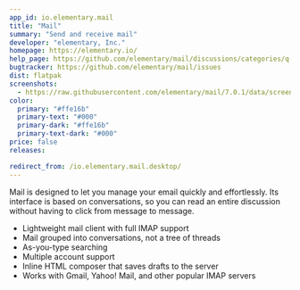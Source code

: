 ```yaml
---
app_id: io.elementary.mail
title: "Mail"
summary: "Send and receive mail"
developer: "elementary, Inc."
homepage: https://elementary.io/
help_page: https://github.com/elementary/mail/discussions/categories/q-a
bugtracker: https://github.com/elementary/mail/issues
dist: flatpak
screenshots:
  - https://raw.githubusercontent.com/elementary/mail/7.0.1/data/screenshot.png
color:
  primary: "#ffe16b"
  primary-text: "#000"
  primary-dark: "#ffe16b"
  primary-text-dark: "#000"
price: false
releases:

redirect_from: /io.elementary.mail.desktop/
---
```


<p>Mail is designed to let you manage your email quickly and effortlessly. Its interface is based on conversations, so you can read an entire discussion without having to click from message to message.</p>
<ul>
<li>Lightweight mail client with full IMAP support</li>
<li>Mail grouped into conversations, not a tree of threads</li>
<li>As-you-type searching</li>
<li>Multiple account support</li>
<li>Inline HTML composer that saves drafts to the server</li>
<li>Works with Gmail, Yahoo! Mail, and other popular IMAP servers</li>
</ul>